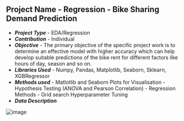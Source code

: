 ## **Project Name - Regression - Bike Sharing Demand Prediction**

- **_Project Type_** - EDA/Regression
- **_Contribution_** - Individual
- **_Objective_** - The primary objective of the specific project work is to determine an effective model with higher accuracy which can help develop suitable predictions of the bike rent for different factors like hours of day, season and so on.
- **_Libraries Used_** - Numpy, Pandas, Matplotlib, Seaborn, Sklearn, XGBRegressor
- **_Methods used_** - Matlotlib and Seaborn Plots for Visualisation
                - Hypothesis Testing (ANOVA and Pearson Correlation)
                - Regression Methods
                - Grid search Hyperparameter Tuning
- **_Data Description_**


![image](https://github.com/sm292/Bike-Sharing-Demand-Prediction/assets/107423426/ea3efbfe-35b5-4af3-b128-68d3767ff6b5)
